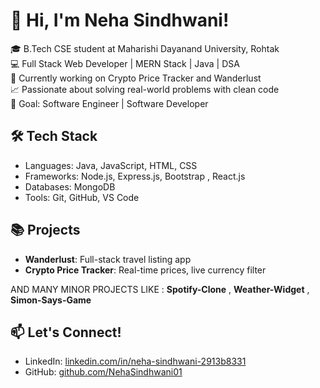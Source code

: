# 👋 Hi, I'm Neha Sindhwani!

🎓 B.Tech CSE student at Maharishi Dayanand University, Rohtak  
💻 Full Stack Web Developer | MERN Stack | Java | DSA  
🚀 Currently working on Crypto Price Tracker and Wanderlust  
📈 Passionate about solving real-world problems with clean code  
🌟 Goal: Software Engineer | Software Developer

## 🛠️ Tech Stack
- Languages: Java, JavaScript, HTML, CSS
- Frameworks: Node.js, Express.js, Bootstrap , React.js
- Databases: MongoDB
- Tools: Git, GitHub, VS Code

## 📚 Projects
- **Wanderlust**: Full-stack travel listing app
- **Crypto Price Tracker**: Real-time prices, live currency filter

AND MANY MINOR PROJECTS LIKE : **Spotify-Clone** , **Weather-Widget** , **Simon-Says-Game**

## 📫 Let's Connect!
- LinkedIn: [linkedin.com/in/neha-sindhwani-2913b8331](https://www.linkedin.com/in/neha-sindhwani-2913b8331/)
- GitHub: [github.com/NehaSindhwani01](https://github.com/NehaSindhwani01)



